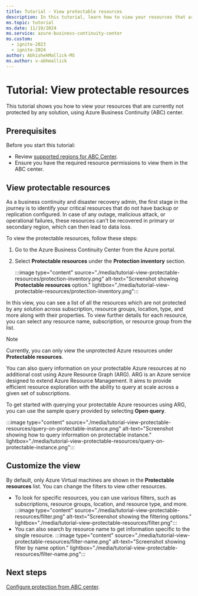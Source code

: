 ```yaml
---
title: Tutorial - View protectable resources
description: In this tutorial, learn how to view your resources that are currently not protected by any solution using Azure Business Continuity Center.
ms.topic: tutorial
ms.date: 11/19/2024
ms.service: azure-business-continuity-center
ms.custom:
  - ignite-2023
  - ignite-2024
author: AbhishekMallick-MS
ms.author: v-abhmallick
---
```


# Tutorial: View protectable resources 

This tutorial shows you how to view your resources that are currently not protected by any solution, using Azure Business Continuity (ABC) center. 

## Prerequisites

Before you start this tutorial:

- Review [supported regions for ABC Center](business-continuity-center-support-matrix.md#supported-regions).
- Ensure you have the required resource permissions to view them in the ABC center.

## View protectable resources

As a business continuity and disaster recovery admin, the first stage in the journey is to identify your critical resources that do not have backup or replication configured.  In case of any outage, malicious attack, or operational failures, these resources can’t be recovered in primary or secondary region, which can then lead to data loss. 

To view the protectable resources, follow these steps:

1. Go to the Azure Business Continuity Center from the Azure portal.
1. Select **Protectable resources** under the **Protection inventory** section. 

    :::image type="content" source="./media/tutorial-view-protectable-resources/protection-inventory.png" alt-text="Screenshot showing **Protectable resources** option." lightbox="./media/tutorial-view-protectable-resources/protection-inventory.png":::
 
In this view, you can see a list of all the resources which are not protected by any solution across subscription, resource groups, location, type, and more along with their properties. To view further details for each resource, you can select any resource name, subscription, or resource group from the list.

> [!NOTE]
> Currently, you can only view the unprotected Azure resources under **Protectable resources**.

You can also query information on your protectable Azure resources at no additional cost using Azure Resource Graph (ARG). ARG is an Azure service designed to extend Azure Resource Management. It aims to provide efficient resource exploration with the ability to query at scale across a given set of subscriptions. 

To get started with querying your protectable Azure resources using ARG, you can use the sample query provided by selecting **Open query**.

:::image type="content" source="./media/tutorial-view-protectable-resources/query-on-protectable-instance.png" alt-text="Screenshot showing how to query information on protectable instance." lightbox="./media/tutorial-view-protectable-resources/query-on-protectable-instance.png":::

## Customize the view

By default, only Azure Virtual machines are shown in the **Protectable resources** list. You can change the filters to view other resources.

- To look for specific resources, you can use various filters, such as subscriptions, resource groups, location, and resource type, and more. 
    :::image type="content" source="./media/tutorial-view-protectable-resources/filter.png" alt-text="Screenshot showing the filtering options." lightbox="./media/tutorial-view-protectable-resources/filter.png":::
- You can also search by resource name to get information specific to the single resource.
    :::image type="content" source="./media/tutorial-view-protectable-resources/filter-name.png" alt-text="Screenshot showing filter by name option." lightbox="./media/tutorial-view-protectable-resources/filter-name.png":::


## Next steps

[Configure protection from ABC center](./tutorial-configure-protection-datasource.md).
